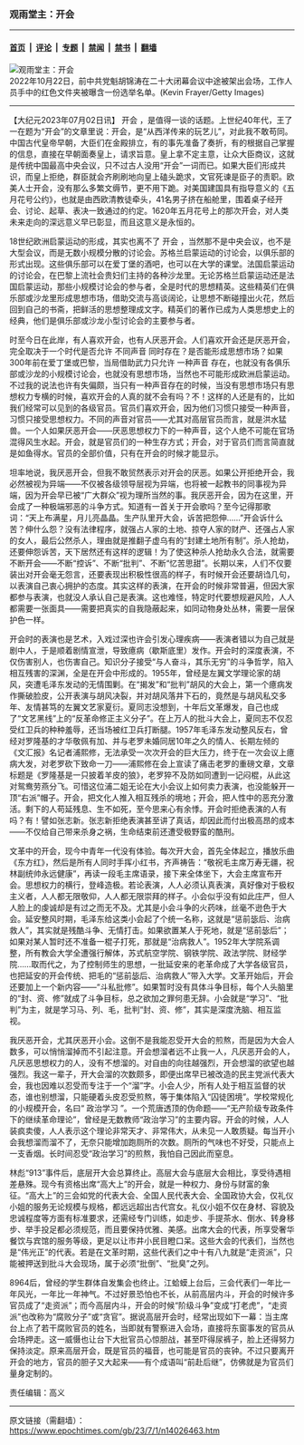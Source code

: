 ### 观雨堂主：开会

---

#### [首页](../../../..?n14026463) &nbsp;|&nbsp; [评论](../../../../../epoch-comment?n14026463) &nbsp;|&nbsp; [专题](../../../../../epoch-special?n14026463) &nbsp;|&nbsp; [禁闻](../../../../../epoch-news?n14026463) &nbsp;|&nbsp; [禁书](../../../../../books?n14026463) &nbsp;|&nbsp; [翻墙](https://github.com/gfw-breaker/nogfw/blob/master/README.md?n14026463)


<div><img alt="观雨堂主：开会" class="attachment-djy_600_400 size-djy_600_400 wp-post-image" src="https://i.epochtimes.com/assets/uploads/2022/10/id13852001-GettyImages-1435515074-600x400-1.jpg"/>
<div class="caption">
 2022年10月22日，前中共党魁胡锦涛在二十大闭幕会议中途被架出会场，工作人员手中的红色文件夹被曝含一份选举名单。(Kevin Frayer/Getty Images)
</div></div><hr/><div class="post_content" id="artbody" itemprop="articleBody">
 <!-- article content begin -->
 <p>
  【大纪元2023年07月02日讯】
  <ok href="https://www.epochtimes.com/gb/tag/%E5%BC%80%E4%BC%9A.html">
   开会
  </ok>
  ，是值得一谈的话题。上世纪40年代，王了一在题为“开会”的文章里说：开会，是“从西洋传来的玩艺儿”，对此我不敢苟同。中国古代皇帝早朝，大臣们在金殿排立，有的事先准备了奏折，有的根据自己掌握的信息，直接在早朝面奏皇上，请求旨意。皇上拿不定主意，让众大臣商议，这就是传统中国最高中央会议，只不过古人没用“开会”一词而已。如果大臣们形成共识，而皇上拒绝，群臣就会齐刷刷地向皇上磕头跪求，文官死谏是臣子的责职。欧美人士开会，没有那么多繁文缛节，更不用下跪。对美国建国具有指导意义的《五月花号公约》，也就是由西欧清教徒牵头，41名男子挤在船舱里，围着桌子经开会、讨论、起草、表决一致通过的约定。1620年五月花号上的那次开会，对人类未来走向的深远意义早已彰显，而且这意义是永恒的。
 </p>
 <p>
  18世纪欧洲启蒙运动的形成，其实也离不了
  <ok href="https://www.epochtimes.com/gb/tag/%E5%BC%80%E4%BC%9A.html">
   开会
  </ok>
  ，当然那不是中央会议，也不是大型会议，而是无数小规模分散的讨论会。苏格兰启蒙运动的讨论会，以俱乐部的形式出现。这些俱乐部可以在爱丁堡的酒吧，也可以在大学的课堂。法国启蒙运动的讨论会，在巴黎上流社会贵妇们主持的各种沙龙里。无论苏格兰启蒙运动还是法国启蒙运动，那些小规模讨论会的参与者，全是时代的思想精英。这些精英们在俱乐部或沙龙里形成思想市场，借助交流与高谈阔论，让思想不断碰撞出火花，然后回到自己的书斋，把鲜活的思想整理成文字。精英们的著作已成为人类思想史上的经典，他们是俱乐部或沙龙小型讨论会的主要参与者。
 </p>
 <p>
  时至今日在此岸，有人喜欢开会，也有人厌恶开会。人们喜欢开会还是厌恶开会，完全取决于一个时代是否允许
  <ok href="https://www.epochtimes.com/gb/tag/%E4%B8%8D%E5%90%8C%E5%A3%B0%E9%9F%B3.html">
   不同声音
  </ok>
  同时存在？是否能形成思想市场？如果300年前在爱丁堡或巴黎，当局借助武力只允许
  <ok href="https://www.epochtimes.com/gb/tag/%E4%B8%80%E7%A7%8D%E5%A3%B0%E9%9F%B3.html">
   一种声音
  </ok>
  存在，也就没有各俱乐部或沙龙的小规模讨论会，也就没有思想市场，当然也不可能形成欧洲启蒙运动。不过我的说法也许有失偏颇，当只有一种声音存在的时候，当没有思想市场只有思想权力专横的时候，喜欢开会的人真的就不会有吗？不！这样的人还是有的，比如我们经常可以见到的各级官员。官员们喜欢开会，因为他们习惯只接受一种声音，习惯只接受思想权力。不同的声音对官员——尤其对高层官员而言，就是洪水猛兽。一个人如果厌恶开会——厌恶思想权力下的一种声音，这个人绝不可能在官场混得风生水起。开会，就是官员们的一种生存方式；开会，对于官员们而言简直就是如鱼得水。官员的全部价值，只有在开会的时候才能显示。
 </p>
 <p>
  坦率地说，我厌恶开会，但我不敢贸然表示对开会的厌恶。如果公开拒绝开会，我必然被视为异端——不仅被各级领导层视为异端，也将被一起教书的同事视为异端，因为开会早已被“广大群众”视为理所当然的事。我厌恶开会，因为在这里，开会成了一种极端邪恶的斗争方式。知道有一首关于开会歌吗？至今记得那歌词：“天上布满星，月儿亮晶晶。生产队里开大会，诉苦把怨伸……”开会诉什么苦？伸什么怨？没有法律程序，就强占人家的土地、掠夺人家的财产、还强占人家的女人，最后公然杀人，理由就是推翻子虚乌有的“封建土地所有制”。杀人抢劫，还要伸怨诉苦，天下居然还有这样的逻辑！为了使这种杀人抢劫永久合法，就需要不断开会——不断“控诉”、不断“批判”、不断“忆苦思甜”。长期以来，人们不仅要装出对开会毫无怨言，还要表现出积极性很高的样子，有时候开会还要胡诌几句，以表演自己衷心拥护的态度。其实这样的表演，在开会的时候非常普遍，但因大家都参与表演，也就没人承认自己是表演。这也难怪，特定时代要想规避风险，人人都需要一张面具——需要把真实的自我隐蔽起来，如同动物身处丛林，需要一层保护色一样。
 </p>
 <p>
  开会时的表演也是艺术，入戏过深也许会引发心理疾病——表演者错以为自己就是剧中人，于是顺着剧情宣泄，导致癔病（歇斯底里）发作。开会时的深度表演，不仅伤害别人，也伤害自己。知识分子接受“与人奋斗，其乐无穷”的斗争哲学，陷入相互残害的深渊，全是在开会中形成的。1955年，曾经是左翼文学理论家的胡风，突遭毛泽东发动的无情围剿。在“揭发”和“批判”胡风的大会上，第一个癔病发作撕破脸皮，公开表演与胡风决裂，并对胡风落井下石的，竟然是与胡风私交多年、友情甚笃的左翼文艺家夏衍。夏同志没想到，十年后文革爆发，自己也成了“文艺黑线”上的“反革命修正主义分子”。在上万人的批斗大会上，夏同志不仅忍受红卫兵的种种羞辱，还当场被红卫兵打断腿。1957年毛泽东发动整风反右，曾经对罗隆基的才华敬佩有加、并与老罗未婚同居10年之久的情人、长期左倾的《文汇报》名记者浦熙修，无法承受一次次开会的巨大压力，终于在一次会议上癔病大发，对老罗砍下致命一刀——浦熙修在会上宣读了痛击老罗的重磅文章，文章标题是《罗隆基是一只披着羊皮的狼》，老罗猝不及防如同遭到一记闷棍，从此这对鸳鸯劳燕分飞。可惜这位浦二姐无论在大小会议上如何卖力表演，也没能躲开一顶“右派”帽子。开会，把文化人推入相互残杀的境地；开会，把人性中的恶充分激活。剩下的人苟延残息、生不如死，至今思来心有余悸。开会时拒绝表演的人有吗？有！譬如张志新。张志新拒绝表演甚至讲了真话，却因此而付出极高昂的成本——不仅给自己带来杀身之祸，生命结束前还遭受极野蛮的酷刑。
 </p>
 <p>
  文革中的开会，现今中青年一代没有体验。每次开大会，首先全体起立，播放乐曲《东方红》，然后是所有人同时手挥小红书，齐声祷告：“敬祝毛主席万寿无疆，祝林副统帅永远健康”，再读一段毛主席语录，接下来全体坐下，大会主席宣布开会。思想权力的横行，登峰造极。若论表演，人人必须认真表演，真好像对于极权主义者，人人都无限敬仰，人人都无限崇拜的样子。小会似乎没有如此庄严，但人人脸上的虔诚却是有过之而无不及。尤其是小会斗争的火药味，丝毫不逊色于大会。延安整风时期，毛泽东给这类小会起了个统一名称，这就是“惩前毖后、治病救人”，其实就是残酷斗争、无情打击。如果欲置某人于死地，就是“惩前毖后”；如果对某人暂时还不准备一棍子打死，那就是“治病救人”。1952年大学院系调整，所有教会大学全遭强行解体，苏式航空学院、钢铁学院、政法学院、财经学院……取而代之，为了控制师生的思想，一批延安来的老革命成了大学各级官员，也把延安的开会传统、把毛的“惩前毖后、治病救人”带入大学。文革开始后，开会还要加上一个新内容——“斗私批修”。如果暂时没有具体斗争目标，每个人头脑里的“封、资、修”就成了斗争目标，总之欲加之罪何患无辞。小会就是“学习”、“批判”为主，就是学习马、列、毛，批判“封、资、修”，其实是深度洗脑、相互监视。
 </p>
 <p>
  我厌恶开会，尤其厌恶开小会。这倒不是我能忍受开大会的煎熬，而是因为大会人数多，可以悄悄溜掉而不引起注意。开会想溜者远不止我一人，凡厌恶开会的人，凡厌恶思想权力的人，没有不想溜的。对自由的向往越强烈，开会想溜的欲望也越强烈。我这一辈子，开大会溜的次数颇多，即便出席早已被改造的民主党派代表大会，我也因难以忍受而专注于一个“溜”字。小会人少，所有人处于相互监督的状态，谁也别想溜，只能硬着头皮忍受煎熬，等于集体陷入“囚徒困境”。学校常规化的小规模开会，名曰“
  <ok href="https://www.epochtimes.com/gb/tag/%E6%94%BF%E6%B2%BB%E5%AD%A6%E4%B9%A0.html">
   政治学习
  </ok>
  ”。一个荒唐透顶的伪命题——“无产阶级专政条件下的继续革命理论”，曾经是无数教师“政治学习”的主要内容。开会的时候，人人装疯卖傻，人人表示这个理论非常天才、非常伟大，从未见一人敢质疑。每当开小会我想溜而溜不了，无奈只能增加跑厕所的次数。厕所的气味也不好受，只能点上一支香烟。长时间忍受“政治学习”的煎熬，我怕自己因此而窒息。
 </p>
 <p>
  林彪“913”事件后，底层开大会总算终止。高层大会与底层大会相比，享受待遇相差悬殊。现今有资格出席“高大上”的开会，就是一种权力、身份与财富的象征。“高大上”的三会如党的代表大会、全国人民代表大会、全国政协大会，仅礼仪小姐的服务无论规模与规格，都远远超出古代宫女。礼仪小姐不仅在身材、容貌及忠诚程度等方面有标准要求，还需经专门训练，如走步、手提茶水、倒水、转身移步、举手投足都必须规范，而且要保持优雅、美感。出席大会的代表，所享受奢华餐饮与宾馆的服务等级，更足以让市井小民目瞪口呆。这些大会的代表们，当然也是“伟光正”的代表。若是在文革时期，这些代表们之中十有八九就是“走资派”，只能被押送到批斗大会现场，属于必须“批倒”、“批臭”之列。
 </p>
 <p>
  8964后，曾经的学生群体自发集会也终止。江蛤蟆上台后，三会代表们一年比一年风光，一年比一年神气。不过好景恐怕也不长，从前高层内斗，开会的时候许多官员成了“走资派”；而今高层内斗，开会的时候“阶级斗争”变成“打老虎”，“走资派”也改称为“腐败分子”或“贪官”。据说高层开会时，经常出现如下一幕：当主席台上点了若干腐败官员的姓名，当即就有警察进入会场，直接将东窗事发的官员从会场押走。这一威慑也让台下大批官员心惊胆战，甚至吓得尿裤子，脸上还得努力保持淡定。原来高层开会，既是官员的福音，也可能是官员的丧钟。不过只要离开开会的地方，官员的胆子又大起来——有个成语叫“前赴后继”，仿佛就是为官员们量身定制的。
 </p>
 <p>
  责任编辑：高义
 </p>
 <!-- article content end -->
 <div id="below_article_ad">
 </div>
</div>


---

原文链接（需翻墙）：https://www.epochtimes.com/gb/23/7/1/n14026463.htm